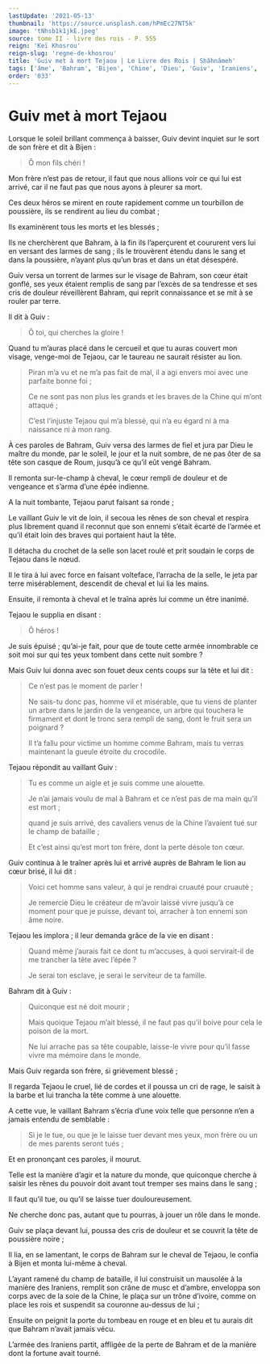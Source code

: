 ```yaml
---
lastUpdate: '2021-05-13'
thumbnail: 'https://source.unsplash.com/hPmEc27NT5k'
image: 'tNhsb1k1jkE.jpeg'
source: tome II - livre des rois - P. 555
reign: 'Keï Khosrou'
reign-slug: 'regne-de-khosrou'
title: 'Guiv met à mort Tejaou | Le Livre des Rois | Shâhnâmeh'
tags: ['âme', 'Bahram', 'Bijen', 'Chine', 'Dieu', 'Guiv', 'Iraniens', 'Piran', 'Roum', 'Tejaou']
order: '033'
---
```


# Guiv met à mort Tejaou

Lorsque le soleil brillant commença à baisser, Guiv devint inquiet sur le sort de son frère et dit à Bijen :

> Ô mon fils chéri !

Mon frère n’est pas de retour, il faut que nous allions voir ce qui lui est arrivé, car il ne faut pas que nous ayons à pleurer sa mort.

Ces deux héros se mirent en route rapidement comme un tourbillon de poussière, ils se rendirent au lieu du combat ;

Ils examinèrent tous les morts et les blessés ;

Ils ne cherchèrent que Bahram, à la fin ils l’aperçurent et coururent vers lui en versant des larmes de sang ; ils le trouvèrent étendu dans le sang et dans la poussière, n’ayant plus qu’un bras et dans un état désespéré.

Guiv versa un torrent de larmes sur le visage de Bahram, son cœur était gonflé, ses yeux étaient remplis de sang par l’excès de sa tendresse et ses cris de douleur réveillèrent Bahram, qui reprit connaissance et se mit à se rouler par terre.

Il dit à Guiv :

> Ô toi, qui cherches la gloire !

Quand tu m’auras placé dans le cercueil et que tu auras couvert mon visage, venge-moi de Tejaou, car le taureau ne saurait résister au lion.
>
> Piran m’a vu et ne m’a pas fait de mal, il a agi envers moi avec une parfaite bonne foi ;
>
> Ce ne sont pas non plus les grands et les braves de la Chine qui m’ont attaqué ;
>
> C’est l’injuste Tejaou qui m’a blessé, qui n’a eu égard ni à ma naissance ni à mon rang.

À ces paroles de Bahram, Guiv versa des larmes de fiel et jura par Dieu le maître du monde, par le soleil, le jour et la nuit sombre, de ne pas ôter de sa tête son casque de Roum, jusqu’à ce qu’il eût vengé Bahram.

Il remonta sur-le-champ à cheval, le cœur rempli de douleur et de vengeance et s’arma d’une épée indienne.

A la nuit tombante, Tejaou parut faisant sa ronde ;

Le vaillant Guiv le vit de loin, il secoua les rênes de son cheval et respira plus librement quand il reconnut que son ennemi s’était écarté de l’armée et qu’il était loin des braves qui portaient haut la tête.

Il détacha du crochet de la selle son lacet roulé et prit soudain le corps de Tejaou dans le nœud.

Il le tira à lui avec force en faisant volteface, l’arracha de la selle, le jeta par terre misérablement, descendit de cheval et lui lia les mains.

Ensuite, il remonta à cheval et le traîna après lui comme un être inanimé.

Tejaou le supplia en disant :

> Ô héros !

Je suis épuisé ; qu’ai-je fait, pour que de toute cette armée innombrable ce soit moi sur qui tes yeux tombent dans cette nuit sombre ?

Mais Guiv lui donna avec son fouet deux cents coups sur la tête et lui dit :

> Ce n’est pas le moment de parler !
>
> Ne sais-tu donc pas, homme vil et misérable, que tu viens de planter un arbre dans le jardin de la vengeance, un arbre qui touchera le firmament et dont le tronc sera rempli de sang, dont le fruit sera un poignard ?
>
> Il t’a fallu pour victime un homme comme Bahram, mais tu verras maintenant la gueule étroite du crocodile.

Tejaou répondit au vaillant Guiv :

> Tu es comme un aigle et je suis comme une alouette.
>
> Je n’ai jamais voulu de mal à Bahram et ce n’est pas de ma main qu’il est mort ;
>
> quand je suis arrivé, des cavaliers venus de la Chine l’avaient tué sur le champ de bataille ;
>
> Et c’est ainsi qu’est mort ton frère, dont la perte désole ton cœur.

Guiv continua à le traîner après lui et arrivé auprès de Bahram le lion au cœur brisé, il lui dit :

> Voici cet homme sans valeur, à qui je rendrai cruauté pour cruauté ;
>
> Je remercie Dieu le créateur de m’avoir laissé vivre jusqu’à ce moment pour que je puisse, devant toi, arracher à ton ennemi son âme noire.

Tejaou les implora ; il leur demanda grâce de la vie en disant :

> Quand même j’aurais fait ce dont tu m’accuses, à quoi servirait-il de me trancher la tête avec l’épée ?
>
> Je serai ton esclave, je serai le serviteur de ta famille.

Bahram dit à Guiv :

> Quiconque est né doit mourir ;
>
> Mais quoique Tejaou m’ait blessé, il ne faut pas qu’il boive pour cela le poison de la mort.
>
> Ne lui arrache pas sa tête coupable, laisse-le vivre pour qu’il fasse vivre ma mémoire dans le monde.

Mais Guiv regarda son frère, si grièvement blessé ;

Il regarda Tejaou le cruel, lié de cordes et il poussa un cri de rage, le saisit à la barbe et lui trancha la tête comme à une alouette.

A cette vue, le vaillant Bahram s’écria d’une voix telle que personne n’en a jamais entendu de semblable :

> Si je le tue, ou que je le laisse tuer devant mes yeux, mon frère ou un de mes parents seront tués ;

Et en prononçant ces paroles, il mourut.

Telle est la manière d’agir et la nature du monde, que quiconque cherche à saisir les rênes du pouvoir doit avant tout tremper ses mains dans le sang ;

Il faut qu’il tue, ou qu’il se laisse tuer douloureusement.

Ne cherche donc pas, autant que tu pourras, à jouer un rôle dans le monde.

Guiv se plaça devant lui, poussa des cris de douleur et se couvrit la tête de poussière noire ;

Il lia, en se lamentant, le corps de Bahram sur le cheval de Tejaou, le confia à Bijen et monta lui-même à cheval.

L’ayant ramené du champ de bataille, il lui construisit un mausolée à la manière des Iraniens, remplit son crâne de musc et d’ambre, enveloppa son corps avec de la soie de la Chine, le plaça sur un trône d’ivoire, comme on place les rois et suspendit sa couronne au-dessus de lui ;

Ensuite on peignit la porte du tombeau en rouge et en bleu et tu aurais dit que Bahram n’avait jamais vécu.

L’armée des Iraniens partit, affligée de la perte de Bahram et de la manière dont la fortune avait tourné.
